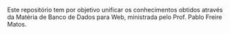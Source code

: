 Este repositório tem por objetivo unificar os conhecimentos obtidos através da Matéria de Banco de Dados para Web, ministrada pelo Prof. Pablo Freire Matos.
